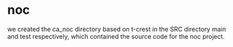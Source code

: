 # noc

we created the ca_noc directory based on t-crest in the SRC directory main and test respectively, 
which contained the source code for the noc project.
